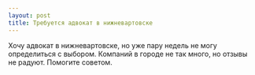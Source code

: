 ```yaml
---
layout: post 
title: Требуется адвокат в нижневартовске 
--- 
```

Хочу адвокат в нижневартовске, но уже пару недель не могу определиться с выбором. Компаний в городе не так много, но отзывы не радуют. Помогите советом.